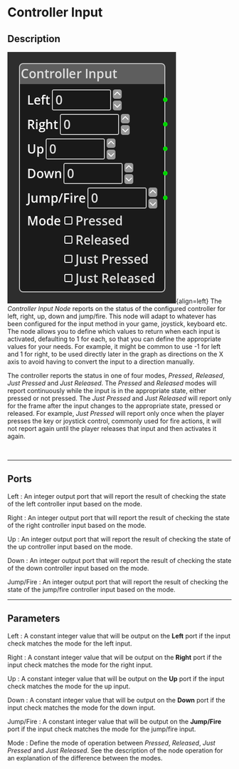 
# Controller Input


## Description

![Controller Input Node](../../assets/nodes/controllerinput_node.png){align=left} The
*Controller Input Node* reports on the status of the configured controller for left,
right, up, down and jump/fire. This node will adapt to whatever has been
configured for the input method in your game, joystick, keyboard etc. The node
allows you to define which values to return when each input is activated,
defaulting to 1 for each, so that you can define the appropriate values for
your needs. For example, it might be common to use -1 for left and 1 for right,
to be used directly later in the graph as directions on the X axis to avoid
having to convert the input to a direction manually.

The controller reports the status in one of four modes, *Pressed*, *Released*,
*Just Pressed* and *Just Released*. The *Pressed* and *Released* modes will
report continuously while the input is in the appropriate state, either pressed
or not pressed. The *Just Pressed* and *Just Released* will report only for the
frame after the input changes to the appropriate state, pressed or released.
For example, *Just Pressed* will report only once when the player presses the
key or joystick control, commonly used for fire actions, it will not report
again until the player releases that input and then activates it again.

<br style="clear:left"/>
  
-------

## Ports

Left 
: An integer output port that will report the result of checking the state of the
  left controller input based on the mode.

Right 
: An integer output port that will report the result of checking the state of the
  right controller input based on the mode.

Up 
: An integer output port that will report the result of checking the state of the
  up controller input based on the mode.

Down 
: An integer output port that will report the result of checking the state of the
  down controller input based on the mode.

Jump/Fire 
: An integer output port that will report the result of checking the state of the
  jump/fire controller input based on the mode.


-------

## Parameters

Left 
: A constant integer value that will be output on the __Left__ port if the input
  check matches the mode for the left input.

Right 
: A constant integer value that will be output on the __Right__ port if the input
  check matches the mode for the right input.

Up 
: A constant integer value that will be output on the __Up__ port if the input
  check matches the mode for the up input.

Down 
: A constant integer value that will be output on the __Down__ port if the input
 check matches the mode for the down input.

Jump/Fire 
: A constant integer value that will be output on the __Jump/Fire__ port if the
  input check matches the mode for the jump/fire input.

Mode
: Define the mode of operation between *Pressed*, *Released*, *Just Pressed* and
  *Just Released*. See the description of the node operation for an explanation
  of the difference between the modes.

